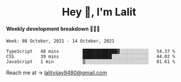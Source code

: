 <h1 align="center">Hey 👋, I'm Lalit</h1>

#### Weekly development breakdown 👨🏻‍💻
<!--START_SECTION:waka-->
```text
Week: 08 October, 2021 - 14 October, 2021

TypeScript   48 mins         █████████████▓░░░░░░░░░░░   54.37 % 
CSS          39 mins         ███████████░░░░░░░░░░░░░░   44.02 % 
JavaScript   1 min           ▒░░░░░░░░░░░░░░░░░░░░░░░░   01.61 % 
```
<!--END_SECTION:waka-->

Reach me at → lalitvijay9480@gmail.com
